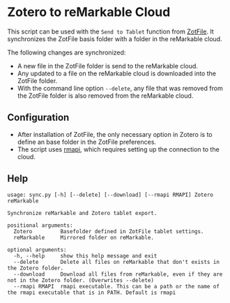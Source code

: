 # Zotero to reMarkable Cloud

This script can be used with the `Send to Tablet` function from [ZotFile](http://zotfile.com/).
It synchronizes the ZotFile basis folder with a folder in the reMarkable cloud.

The following changes are synchronized:
- A new file in the ZotFile folder is send to the reMarkable cloud.
- Any updated to a file on the reMarkable cloud is downloaded into the ZotFile folder.
- With the command line option `--delete`, any file that was removed from the ZotFile folder is also removed from the reMarkable cloud.

## Configuration

- After installation of ZotFile, the only necessary option in Zotero is to define an base folder in the ZotFile preferences.
- The script uses [rmapi](https://github.com/juruen/rmapi), which requires setting up the connection to the cloud.

## Help

```
usage: sync.py [-h] [--delete] [--download] [--rmapi RMAPI] Zotero reMarkable

Synchronize reMarkable and Zotero tablet export.

positional arguments:
  Zotero         Basefolder defined in ZotFile tablet settings.
  reMarkable     Mirrored folder on reMarkable.

optional arguments:
  -h, --help     show this help message and exit
  --delete       Delete all files on reMarkable that don't exists in the Zotero folder.
  --download     Download all files from reMarkable, even if they are not in the Zotero folder. (Overwrites --delete)
  --rmapi RMAPI  rmapi executable. This can be a path or the name of the rmapi executable that is in PATH. Default is rmapi
```
